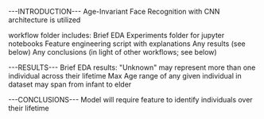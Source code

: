 ---INTRODUCTION---
Age-Invariant Face Recognition with CNN architecture is utilized 

workflow folder includes: 
Brief EDA
Experiments folder for jupyter notebooks
Feature engineering script with explanations
Any results (see below)
Any conclusions (in light of other workflows; see below)

---RESULTS---
Brief EDA results: 
    "Unknown" may represent more than one individual across their lifetime
    Max Age range of any given individual in dataset may span from infant to elder

---CONCLUSIONS---
Model will require feature to identify individuals over their lifetime